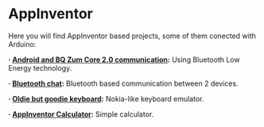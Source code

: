 # AppInventor

Here you will find AppInventor based projects, some of them conected with Arduino:

**· [Android and BQ Zum Core 2.0 communication](https://github.com/Jkutkut/Android-and-BQ-Zum-Core-2.0-communication):** Using Bluetooth Low Energy technology.

**· [Bluetooth chat](https://github.com/Jkutkut/AppInventor-Bluetooth-chat):** Bluetooth based communication between 2 devices.

**· [Oldie but goodie keyboard](https://github.com/Jkutkut/Oldie-but-goodie-keyboard):** Nokia-like keyboard emulator.

**· [AppInventor Calculator](https://github.com/Jkutkut/AppInventor-Calculator):** Simple calculator.

